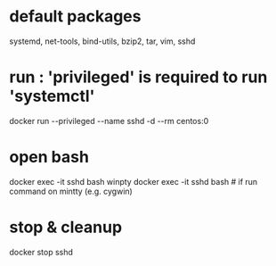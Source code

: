 # default packages
systemd, net-tools, bind-utils, bzip2, tar, vim, sshd

# run : 'privileged' is required to run 'systemctl'
docker run --privileged --name sshd -d --rm centos:0

# open bash
docker exec -it sshd bash
winpty docker exec -it sshd bash # if run command on mintty (e.g. cygwin)

# stop & cleanup
docker stop sshd
